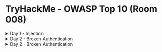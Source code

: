 #  TryHackMe - OWASP Top 10 (Room 008)

<details><summary>Day 1 - Injection</summary>
<p>

![](/OWASP%20Top%2010/images/command_inj.png)

<details><summary>Injection</summary>
<p>

## Injection

Injection flaws are very common. These flaws occur because the user controlled input is interpreted as actual commands or parameters by the application. Injection attacks depend on what technologies are being used and how exactly the input is interpreted by these technologies

Some common exmaples include:

* SQL Injection: This occures when user controlled input is passed to SQL queries. As a result, an attacker can pass in SQL queries to manipulate the outcome of such queries
* Command Injection: This occurs when user input is passed to system commands. As a result, an attacker is able to execute arbitrary system commands on application servers

If an attacker is able to successfully pass input that is interpreted correctly, they would be able to do the following:

* Access, Modify and delete information in a database when this input is passed into database queries. This would mean that an attacker can steal sensitive information such as personal details and credentials
* Execute Arbitrary system commands on a server that would allow an attacker to gain access to users' systems. This would enable them to steal sensitive data and carry out more attacks against infrastructure linked to the server on which the command is executed

The main defence for preventing injection attacks is ensuring that user controlled input is not interpreted as queries or commands. There are different ways of doing this:

* Using an allow list: when input is sent to the server, this input is compared to a list of safe input or characters. If the input is marked as safe, then it is processed. Otherwise, it is rejected and the application throws an error
* Stripping input: If the input contains dangerous characters, these characters are removed before they are processed

Dangerous characters or input is classified as any input that can change how the underlying data is processed. Instead of manually constructing allow lists or even just stripping input, there are various libraries that perform these actions for you

</p>
</details>

<details><summary>OS Command Injection</summary>
<p>

## OS Command Injection

Command Injection occures when server-side code in a web application makes a system call on the hosting machine

It is a web vulnerability that allows an attacker to take advantage of that made system call to execute OS commands on the server. Sometimes this won't always end in something malicious, like a `whoami` or just reading files

Command Injection opens up many options for the attacker. The worst thing they could do would be to spawn a reverse shell to become the user that the web server is running as. A simple `;nc -e /bin/bash` is all that is needed and they own the server

Some variants of netcat do not support the `-e` option. You can use a list of [these](http://pentestmonkey.net/cheat-sheet/shells/reverse-shell-cheat-sheet) reverse shells as an alternative

Once the attacker has a foothold on the server, they can start the usual enumeration of your systems and start looking for ways to pivot around

</p>
</details>

<details><summary>Command Injection Practical</summary>
<p>

## What is Active Command Injection?

Blind command injection occurs when the system command made to the server does not return the response to the user in the HTML document. Active command injection will return the response to the user. It can be made visible through several HTML elements

Scenario: EvilCorp has started development on a web based shell but has accidentally left it exposed to the internet. It is nowhere near finished but contains the same command injection vulnerability as before but this time, the response from the system call can be seen on the page

Just like before, look at the sample code from evilshell.php and go over what it is doing and why it makes it active command injection. 

![](/OWASP%20Top%2010/images/evilshell.png)

In pseudocode, the above snippet is doing the following:

1. Checking if the parameter "commandString" is set
2. If it is, then the variable $command_string gets what was passed into the input field
3. The program then goes into a try block to execute the function `passthru($command_string)`. Read the docs on `passthru()` on [PHP's website](https://www.php.net/manual/en/function.passthru.php) but in general, it is executing what gets entered into the input then passing the output directly back to the browser
4. If the try does not succeed, output the error to the page. Generally, this won't output anything because you cannot output stderr but PHP does not let you have a try without a catch

## Ways to Detect Active Command Injection

We know that active command injection occurs when you can see the response from the system call. In the above code, the function `passthru()` is actually what is doing all the work. It is passing the response directly to the document so you can see the fruits of your labour right there.

Since we know that, we can go over some useful commands to try to enumerate the machine a bit further. The function call here to `passthru()` may not always be what is happening behind the scenes

## Commands to Try

### Linux

* whoami
* id
* ifconfig / ip a
* uname -a
* ps -ef

### Windows

* whoami
* vers
* ipconfig
* tasklist
* netstat -an

</p>
</details>

</p>
</details>

<details><summary>Day 2 - Broken Authentication</summary>
<p>

![](/OWASP%20Top%2010/images/broken_auth.png)

<details><summary>Broken Authentication</summary>
<p>

Authentication and session management constitute core components of modern web apps. Authentication allows users to gain access to web applications by verifying their identities

The most common form of authentication is using a username and password mechanism. A user would enter these credentials and the server would verify them. If they were correct, the server would then provide the user's browser with a session cookie

A session cookie is needed because web servers use HTTP(S) to communicate which is stateless. Attaching session cookies means that the server will know who is sending what data

If an attacker is able to find flaws in an authentication mechanism, they would then successfully gain access to other user's accounts. This would allow the attacker to access sensitive data

Some common flaws in authentication mechanisms include:

* Brute force attacks: If a web app uses usernames and passwords, an attacker is able to launch brute force attacks that allow them to guess the username and passwords using multiple authentication attempts
* Use of weak credentials: Web applications should set strong password policies. If applications allow users to set passwords such as `password` or common passwords, then an attacker is able to easily guess them and access user accounts. They can do this without brute forcing and without multiple attempts
* Weak Session Cookies: session cookies are how the server keeps track of users. If session cookies contain predictable values, an attacker can set their own session cookies and access user's accounts

There can be various mitigation techniques for broken authentication mechanisms depending on the exact flaw

* To avoid password guessing attacks, ensure the app enforces a strong password policy
* To avoid brute force attacks, ensure the app enforces an automatic lockout after a certain number of attempts. This would prevent an attacker from launching more brute force attacks
* Implement Multi Factor Authentication - if a user has multiple methods of authentication it would be difficult to get access to both credentials to get access to their account

</p>
</details>

<details><summary>Broken Authentication Practical</summary>
<p>

A lot of times what happens is that developers forget to sanitize the input given by the user in the code of their application, which can make them vulnerable to attacks like SQLi. However, we are going to focus on a vulnerability that happens because of a developer's mistake but is very easy to exploit i.e. re-registration of an existing user

Say there is an existing user with the name __admin__ and now we want to get access to their account. We can re-register that username but with slight modification like "  admin"

Now when you enter that in the username field and enter other information, it will register a new user but that user will have the same right as normal admin. That new user will also be able to see all the content presented under the user __admin__

To see this in action, go to `http://<IP>:8888` and try to register a user name __darren__ you will see that user already exists so then try to register a user " darren" and you will see that you are now logged in and will be able to see the content present only in Darren's account which in our case is the flag that you need to retrieve

</p>
</details>

</p>
</details>

<details><summary>Day 2 - Broken Authentication</summary>
<p>